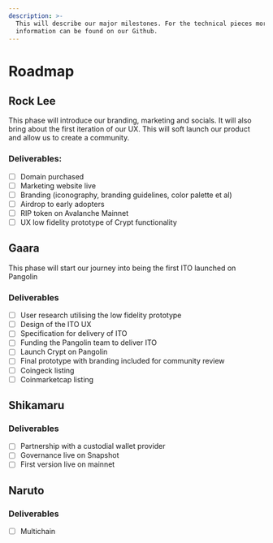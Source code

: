 ```yaml
---
description: >-
  This will describe our major milestones. For the technical pieces more
  information can be found on our Github.
---
```


# Roadmap

## Rock Lee

This phase will introduce our branding, marketing and socials. It will also bring about the first iteration of our UX. This will soft launch our product and allow us to create a community.

### Deliverables:

* [ ] Domain purchased
* [ ] Marketing website live
* [ ] Branding \(iconography, branding guidelines, color palette et al\)
* [ ] Airdrop to early adopters
* [ ] RIP token on Avalanche Mainnet
* [ ] UX low fidelity prototype of Crypt functionality

## Gaara

This phase will start our journey into being the first ITO launched on Pangolin

### Deliverables

* [ ] User research utilising the low fidelity prototype
* [ ] Design of the ITO UX
* [ ] Specification for delivery of ITO
* [ ] Funding the Pangolin team to deliver ITO
* [ ] Launch Crypt on Pangolin
* [ ] Final prototype with branding included for community review
* [ ] Coingeck listing
* [ ] Coinmarketcap listing

## Shikamaru

### Deliverables

* [ ] Partnership with a custodial wallet provider
* [ ] Governance live on Snapshot
* [ ] First version live on mainnet

## Naruto

### Deliverables

* [ ] Multichain

